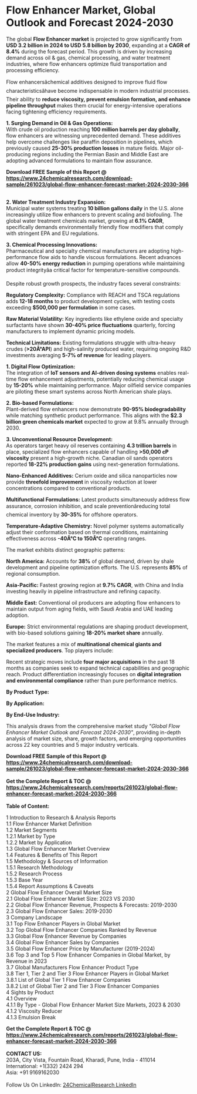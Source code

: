 <h1>Flow Enhancer Market, Global Outlook and Forecast 2024-2030</h1><p>The global <strong>Flow Enhancer market</strong> is projected to grow significantly from <strong>USD 3.2 billion in 2024 to USD 5.8 billion by 2030</strong>, expanding at a <strong>CAGR of 8.4%</strong> during the forecast period. This growth is driven by increasing demand across oil &amp; gas, chemical processing, and water treatment industries, where flow enhancers optimize fluid transportation and processing efficiency.</p><p>Flow enhancersâchemical additives designed to improve fluid flow characteristicsâhave become indispensable in modern industrial processes. Their ability to <strong>reduce viscosity, prevent emulsion formation, and enhance pipeline throughput</strong> makes them crucial for energy-intensive operations facing tightening efficiency requirements.</p><p><strong>1. Surging Demand in Oil &amp; Gas Operations:</strong><br>
With crude oil production reaching <strong>100 million barrels per day globally</strong>, flow enhancers are witnessing unprecedented demand. These additives help overcome challenges like paraffin deposition in pipelines, which previously caused <strong>25-30% production losses</strong> in mature fields. Major oil-producing regions including the Permian Basin and Middle East are adopting advanced formulations to maintain flow assurance.</p><div><b>Download FREE Sample of this Report @ 
            <a href="https://www.24chemicalresearch.com/download-sample/261023/global-flow-enhancer-forecast-market-2024-2030-366">
            https://www.24chemicalresearch.com/download-sample/261023/global-flow-enhancer-forecast-market-2024-2030-366</a></b></div><br><p><strong>2. Water Treatment Industry Expansion:</strong><br>
Municipal water systems treating <strong>10 billion gallons daily</strong> in the U.S. alone increasingly utilize flow enhancers to prevent scaling and biofouling. The global water treatment chemicals market, growing at <strong>6.1% CAGR</strong>, specifically demands environmentally friendly flow modifiers that comply with stringent EPA and EU regulations.</p><p><strong>3. Chemical Processing Innovations:</strong><br>
Pharmaceutical and specialty chemical manufacturers are adopting high-performance flow aids to handle viscous formulations. Recent advances allow <strong>40-50% energy reduction</strong> in pumping operations while maintaining product integrityâa critical factor for temperature-sensitive compounds.</p><p>Despite robust growth prospects, the industry faces several constraints:</p><p><strong>Regulatory Complexity:</strong> Compliance with REACH and TSCA regulations adds <strong>12-18 months</strong> to product development cycles, with testing costs exceeding <strong>$500,000 per formulation</strong> in some cases.</p><p><strong>Raw Material Volatility:</strong> Key ingredients like ethylene oxide and specialty surfactants have shown <strong>30-40% price fluctuations</strong> quarterly, forcing manufacturers to implement dynamic pricing models.</p><p><strong>Technical Limitations:</strong> Existing formulations struggle with ultra-heavy crudes (<strong>&gt;20Â°API</strong>) and high-salinity produced water, requiring ongoing R&amp;D investments averaging <strong>5-7% of revenue</strong> for leading players.</p><p><strong>1. Digital Flow Optimization:</strong><br>
The integration of <strong>IoT sensors and AI-driven dosing systems</strong> enables real-time flow enhancement adjustments, potentially reducing chemical usage by <strong>15-20%</strong> while maintaining performance. Major oilfield service companies are piloting these smart systems across North American shale plays.</p><p><strong>2. Bio-based Formulations:</strong><br>
Plant-derived flow enhancers now demonstrate <strong>90-95% biodegradability</strong> while matching synthetic product performance. This aligns with the <strong>$2.3 billion green chemicals market</strong> expected to grow at 9.8% annually through 2030.</p><p><strong>3. Unconventional Resource Development:</strong><br>
As operators target heavy oil reserves containing <strong>4.3 trillion barrels</strong> in place, specialized flow enhancers capable of handling <strong>&gt;50,000 cP viscosity</strong> present a high-growth niche. Canadian oil sands operators reported <strong>18-22% production gains</strong> using next-generation formulations.</p><p><strong>Nano-Enhanced Additives:</strong> Cerium oxide and silica nanoparticles now provide <strong>threefold improvement</strong> in viscosity reduction at lower concentrations compared to conventional products.</p><p><strong>Multifunctional Formulations:</strong> Latest products simultaneously address flow assurance, corrosion inhibition, and scale preventionâreducing total chemical inventory by <strong>30-35%</strong> for offshore operators.</p><p><strong>Temperature-Adaptive Chemistry:</strong> Novel polymer systems automatically adjust their conformation based on thermal conditions, maintaining effectiveness across <strong>-40Â°C to 150Â°C</strong> operating ranges.</p><p>The market exhibits distinct geographic patterns:</p><p><strong>North America:</strong> Accounts for <strong>38%</strong> of global demand, driven by shale development and pipeline optimization efforts. The U.S. represents <strong>85%</strong> of regional consumption.</p><p><strong>Asia-Pacific:</strong> Fastest growing region at <strong>9.7% CAGR</strong>, with China and India investing heavily in pipeline infrastructure and refining capacity.</p><p><strong>Middle East:</strong> Conventional oil producers are adopting flow enhancers to maintain output from aging fields, with Saudi Arabia and UAE leading adoption.</p><p><strong>Europe:</strong> Strict environmental regulations are shaping product development, with bio-based solutions gaining <strong>18-20% market share</strong> annually.</p><p>The market features a mix of <strong>multinational chemical giants and specialized producers</strong>. Top players include:</p><p>Recent strategic moves include <strong>four major acquisitions</strong> in the past 18 months as companies seek to expand technical capabilities and geographic reach. Product differentiation increasingly focuses on <strong>digital integration and environmental compliance</strong> rather than pure performance metrics.</p><p><strong>By Product Type:</strong></p><p><strong>By Application:</strong></p><p><strong>By End-Use Industry:</strong></p><p>This analysis draws from the comprehensive market study <em>"Global Flow Enhancer Market Outlook and Forecast 2024-2030"</em>, providing in-depth analysis of market size, share, growth factors, and emerging opportunities across 22 key countries and 5 major industry verticals.</p><div><b>Download FREE Sample of this Report @ 
            <a href="https://www.24chemicalresearch.com/download-sample/261023/global-flow-enhancer-forecast-market-2024-2030-366">
            https://www.24chemicalresearch.com/download-sample/261023/global-flow-enhancer-forecast-market-2024-2030-366</a></b></div><br><div><b>Get the Complete Report & TOC @ 
            <a href="https://www.24chemicalresearch.com/reports/261023/global-flow-enhancer-forecast-market-2024-2030-366">
            https://www.24chemicalresearch.com/reports/261023/global-flow-enhancer-forecast-market-2024-2030-366</a></b></div><br>
            <b>Table of Content:</b><p>1 Introduction to Research & Analysis Reports<br />
    1.1 Flow Enhancer Market Definition<br />
    1.2 Market Segments<br />
        1.2.1 Market by Type<br />
        1.2.2 Market by Application<br />
    1.3 Global Flow Enhancer Market Overview<br />
    1.4 Features & Benefits of This Report<br />
    1.5 Methodology & Sources of Information<br />
        1.5.1 Research Methodology<br />
        1.5.2 Research Process<br />
        1.5.3 Base Year<br />
        1.5.4 Report Assumptions & Caveats<br />
2 Global Flow Enhancer Overall Market Size<br />
    2.1 Global Flow Enhancer Market Size: 2023 VS 2030<br />
    2.2 Global Flow Enhancer Revenue, Prospects & Forecasts: 2019-2030<br />
    2.3 Global Flow Enhancer Sales: 2019-2030<br />
3 Company Landscape<br />
    3.1 Top Flow Enhancer Players in Global Market<br />
    3.2 Top Global Flow Enhancer Companies Ranked by Revenue<br />
    3.3 Global Flow Enhancer Revenue by Companies<br />
    3.4 Global Flow Enhancer Sales by Companies<br />
    3.5 Global Flow Enhancer Price by Manufacturer (2019-2024)<br />
    3.6 Top 3 and Top 5 Flow Enhancer Companies in Global Market, by Revenue in 2023<br />
    3.7 Global Manufacturers Flow Enhancer Product Type<br />
    3.8 Tier 1, Tier 2 and Tier 3 Flow Enhancer Players in Global Market<br />
        3.8.1 List of Global Tier 1 Flow Enhancer Companies<br />
        3.8.2 List of Global Tier 2 and Tier 3 Flow Enhancer Companies<br />
4 Sights by Product<br />
    4.1 Overview<br />
        4.1.1 By Type - Global Flow Enhancer Market Size Markets, 2023 & 2030<br />
        4.1.2 Viscosity Reducer<br />
        4.1.3 Emulsion Break</p><div><b>Get the Complete Report & TOC @ 
            <a href="https://www.24chemicalresearch.com/reports/261023/global-flow-enhancer-forecast-market-2024-2030-366">
            https://www.24chemicalresearch.com/reports/261023/global-flow-enhancer-forecast-market-2024-2030-366</a></b></div><br><b>CONTACT US:</b><br>
            203A, City Vista, Fountain Road, Kharadi, Pune, India - 411014<br>
            International: +1(332) 2424 294<br>
            Asia: +91 9169162030 <br><br>
            Follow Us On LinkedIn: <a href="https://www.linkedin.com/company/24chemicalresearch/">24ChemicalResearch LinkedIn</a>